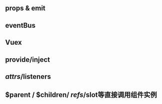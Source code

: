 <!-- @format -->

## props & emit

## eventBus

## Vuex

## provide/inject

## $attrs/$listeners

## $parent / $children/ $refs /$slot等直接调用组件实例
